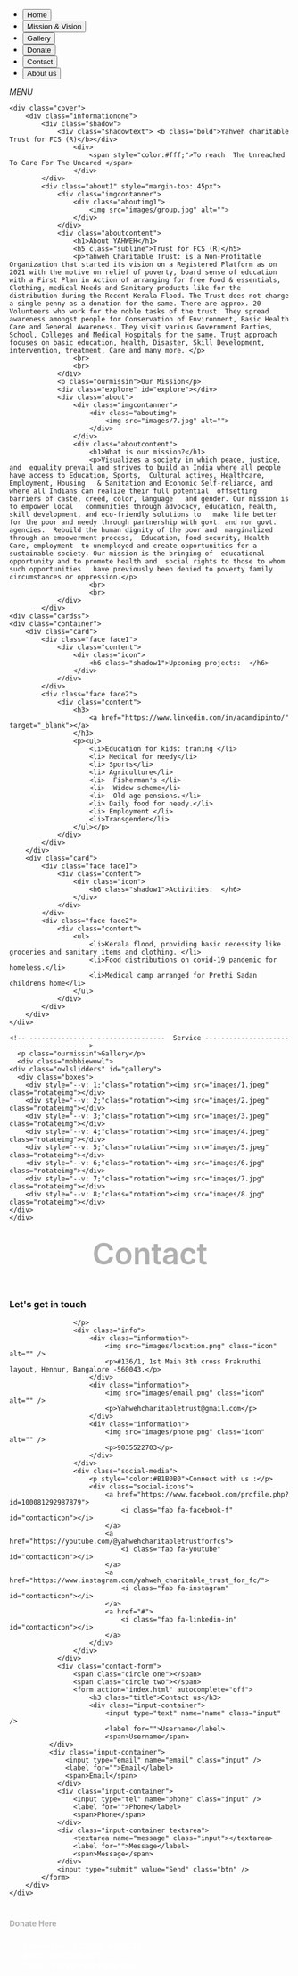 <html lang="en">
<head>
    <meta charset="UTF-8">
    <meta http-equiv="X-UA-Compatible" content="IE=edge">
    <meta name="viewport" content="width=device-width, initial-scale=1.0">
    <link rel="preconnect" href="https://fonts.googleapis.com">
    <link rel="preconnect" href="https://fonts.gstatic.com" crossorigin>
    <link href="https://fonts.googleapis.com/css2?family=Exo:wght@400;700;900&family=Kanit:ital,wght@0,400;0,500;0,700;1,400;1,500;1,700&family=Lato:wght@300;400;700;900&family=Montserrat:wght@300;400;500;600;700;800&family=Open+Sans:wght@300&display=swap" rel="stylesheet">
    <link rel="preconnect" href="https://fonts.gstatic.com">
    <link href="https://fonts.googleapis.com/css2?family=Poppins:wght@100;200;300;400;500;600;700;800;900&display=swap" rel="stylesheet">
    <script src="https://kit.fontawesome.com/64d58efce2.js" crossorigin="anonymous"></script>
    <script src="https://code.jquery.com/jquery-3.6.1.slim.min.js" integrity="sha256-w8CvhFs7iHNVUtnSP0YKEg00p9Ih13rlL9zGqvLdePA=" crossorigin="anonymous"></script>
    <link rel="stylesheet" href="assets/jquery-ui/jquery-ui.min.css">
    <!-- jQuery first, then Popper.js, then Bootstrap JS -->
    <script src="https://code.jquery.com/jquery-3.2.1.min.js"></script>
    <script src="https://cdnjs.cloudflare.com/ajax/libs/popper.js/1.11.0/umd/popper.min.js" integrity="sha384-b/U6ypiBEHpOf/4+1nzFpr53nxSS+GLCkfwBdFNTxtclqqenISfwAzpKaMNFNmj4" crossorigin="anonymous"></script>
    <link rel="stylesheet" href="https://maxcdn.bootstrapcdn.com/bootstrap/4.0.0-beta/css/bootstrap.min.css" integrity="sha384-/Y6pD6FV/Vv2HJnA6t+vslU6fwYXjCFtcEpHbNJ0lyAFsXTsjBbfaDjzALeQsN6M" crossorigin="anonymous">
    <link rel="stylesheet" href="css/index.css">
    <title>Yahweh charitable</title>
    <style>
        .card{
            background-color: #040a15;
        }
        .flips-items{
            transform: translateX(493.5px) !important;
        }
        .widthforgallery{
            transform: translateX(190.5px) !important;
        }   
        .ourmissin{
            color: #B1B0B0;
            font-size: 54px;
            text-align: center;
            margin: 25px 0px;
            font-weight: 600;
        }
    </style>
</head>
<body>
    <section class="section1">
    <div class="nevbar" id="nevbar">
        <div class="logo">
            <div class="logoimg">
                <img src="images/logo.jpeg" alt="" class="charitylogo">
            </div>
        </div>
        <div class="menu" id="menu">
            <ul class="menuclass">
                <li><a id="home" href="index.html"> <button  class="button-87">Home </button></a></li>
                <li><a href="#explore"> <button  class="button-87">Mission & Vision</button></a></li>
                <li><a href="#gallery"><button  class="button-87">Gallery</button></a></li>
                <li><a href="#donate"><button  class="button-87">Donate</button></a></li>
                <li><a href="#Contact"><button  class="button-87">Contact</button></a></li>
                <li> <a id="about" href="#aboutus"><button  class="button-87">About us</button></a></li>
            </ul>
        </div>
        <div class="menuicon">
            <i id="menuicon" onclick="togglemenu()" class="fas fa-chevron-circle-down"> <span>MENU</span></i>
        </div>
    </div>

    <div class="cover">
        <div class="informationone">
            <div class="shadow">
                <div class="shadowtext"> <b class="bold">Yahweh charitable Trust for FCS (R)</b></div> 
                    <div> 
                        <span style="color:#fff;">To reach  The Unreached To Care For The Uncared </span>
                    </div>
            </div>
            <div class="about1" style="margin-top: 45px">
                <div class="imgcontanner">
                    <div class="aboutimg1">
                        <img src="images/group.jpg" alt="">
                    </div>
                </div>
                <div class="aboutcontent">
                    <h1>About YAHWEH</h1>
                    <h5 class="subline">Trust for FCS (R)</h5>
                    <p>Yahweh Charitable Trust: is a Non-Profitable Organization that started its vision on a Registered Platform as on 2021 with the motive on relief of poverty, board sense of education with a First Plan in Action of arranging for free Food & essentials, Clothing, medical Needs and Sanitary products like for the distribution during the Recent Kerala Flood. The Trust does not charge a single penny as a donation for the same. There are approx. 20 Volunteers who work for the noble tasks of the trust. They spread awareness amongst people for Conservation of Environment, Basic Health Care and General Awareness. They visit various Government Parties, School, Colleges and Medical Hospitals for the same. Trust approach focuses on basic education, health, Disaster, Skill Development, intervention, treatment, Care and many more. </p>
                    <br>
                    <br>
                </div>
                <p class="ourmissin">Our Mission</p>
                <div class="explore" id="explore"></div>
                <div class="about">
                    <div class="imgcontanner">
                        <div class="aboutimg">
                            <img src="images/7.jpg" alt="">
                        </div>
                    </div>
                    <div class="aboutcontent">
                        <h1>What is our mission?</h1>
                        <p>Visualizes a society in which peace, justice, and  equality prevail and strives to build an India where all people have access to Education, Sports,  Cultural actives, Healthcare, Employment, Housing   & Sanitation and Economic Self-reliance, and   where all Indians can realize their full potential  offsetting barriers of caste, creed, color, language   and gender. Our mission is to empower local   communities through advocacy, education, health,  skill development, and eco-friendly solutions to   make life better for the poor and needy through partnership with govt. and non govt. agencies.  Rebuild the human dignity of the poor and  marginalized through an empowerment process,  Education, food security, Health Care, employment  to unemployed and create opportunities for a  sustainable society. Our mission is the bringing of  educational opportunity and to promote health and  social rights to those to whom such opportunities   have previously been denied to poverty family   circumstances or oppression.</p>
                        <br>
                        <br>
                </div>
            </div>
    <div class="cardss">
    <div class="container">
        <div class="card">
            <div class="face face1">
                <div class="content">
                    <div class="icon">
                        <h6 class="shadow1">Upcoming projects:  </h6>
                    </div>
                </div>
            </div>
            <div class="face face2">
                <div class="content">
                    <h3>
                        <a href="https://www.linkedin.com/in/adamdipinto/" target="_blank"></a>
                    </h3>
                    <p><ul>
                        <li>Education for kids: traning </li>
                        <li> Medical for needy</li>
                        <li> Sports</li>
                        <li> Agriculture</li> 
                        <li>  Fisherman's </li>
                        <li>  Widow scheme</li>
                        <li>  Old age pensions.</li>
                        <li> Daily food for needy.</li>
                        <li> Employment </li>
                        <li>Transgender</li>
                    </ul></p>
                </div>
            </div>
        </div>
        <div class="card">
            <div class="face face1">
                <div class="content">
                    <div class="icon">
                        <h6 class="shadow1">Activities:  </h6>
                    </div>
                </div>
            </div>
            <div class="face face2">
                <div class="content">
                    <ul>
                        <li>Kerala flood, providing basic necessity like groceries and sanitary items and clothing. </li>
                        <li>Food distributions on covid-19 pandemic for homeless.</li>
                        <li>Medical camp arranged for Prethi Sadan childrens home</li>
                    </ul>
                </div>
            </div>
        </div>
    </div>
</div>
 
    <!-- ----------------------------------  Service -------------------------------------- -->
      <p class="ourmissin">Gallery</p>
      <div class="mobbiewowl">
    <div class="owlslidders" id="gallery">
      <div class="boxes">
        <div style="--v: 1;"class="rotation"><img src="images/1.jpeg" class="rotateimg"></div>
        <div style="--v: 2;"class="rotation"><img src="images/2.jpeg" class="rotateimg"></div>
        <div style="--v: 3;"class="rotation"><img src="images/3.jpeg" class="rotateimg"></div>
        <div style="--v: 4;"class="rotation"><img src="images/4.jpeg" class="rotateimg"></div>
        <div style="--v: 5;"class="rotation"><img src="images/5.jpeg" class="rotateimg"></div>
        <div style="--v: 6;"class="rotation"><img src="images/6.jpg" class="rotateimg"></div>
        <div style="--v: 7;"class="rotation"><img src="images/7.jpg" class="rotateimg"></div>
        <div style="--v: 8;"class="rotation"><img src="images/8.jpg" class="rotateimg"></div>
    </div>
    </div>
</div>
    <p class="ourmissin">Contact</p>
   <div class="contactpage" >
    <div id="Contact"></div>
       <div class="contactcontainer">
           <span class="big-circle"></span>
           <img src="img/shape.png" class="square" alt="" />
           <div class="form">
               <div class="contact-info">
                   <h3 class="title">Let's get in touch</h3>
                   <p class="text">
                    
                    </p>
                    <div class="info">
                        <div class="information">
                            <img src="images/location.png" class="icon" alt="" />
                            <p>#136/1, 1st Main 8th cross Prakruthi layout, Hennur, Bangalore -560043.</p>
                        </div>
                        <div class="information">
                            <img src="images/email.png" class="icon" alt="" />
                            <p>Yahwehcharitabletrust@gmail.com</p>
                        </div>
                        <div class="information">
                            <img src="images/phone.png" class="icon" alt="" />
                            <p>9035522703</p>
                        </div>
                    </div>
                    <div class="social-media">
                        <p style="color:#B1B0B0">Connect with us :</p>
                        <div class="social-icons">
                            <a href="https://www.facebook.com/profile.php?id=100081292987879">
                                <i class="fab fa-facebook-f" id="contacticon"></i>
                            </a>
                            <a href="https://youtube.com/@yahwehcharitabletrustforfcs">
                                <i class="fab fa-youtube" id="contacticon"></i>
                            </a>
                            <a href="https://www.instagram.com/yahweh_charitable_trust_for_fc/">
                                <i class="fab fa-instagram" id="contacticon"></i>
                            </a>
                            <a href="#">
                                <i class="fab fa-linkedin-in" id="contacticon"></i>
                            </a>
                        </div>
                    </div>
                </div>
                <div class="contact-form">
                    <span class="circle one"></span>
                    <span class="circle two"></span>
                    <form action="index.html" autocomplete="off">
                        <h3 class="title">Contact us</h3>
                        <div class="input-container">
                            <input type="text" name="name" class="input" />
                            <label for="">Username</label>
                            <span>Username</span>
              </div>
              <div class="input-container">
                  <input type="email" name="email" class="input" />
                  <label for="">Email</label>
                  <span>Email</span>
                </div>
                <div class="input-container">
                    <input type="tel" name="phone" class="input" />
                    <label for="">Phone</label>
                    <span>Phone</span>
                </div>
                <div class="input-container textarea">
                    <textarea name="message" class="input"></textarea>
                    <label for="">Message</label>
                    <span>Message</span>
                </div>
                <input type="submit" value="Send" class="btn" />
            </form>
        </div>
    </div>
</div>
</div>
</section>
    <section clas="sectiontwo">
    <footer>
        <div class="carding">
            <img src="images/group2.jpg" alt="" class="bigimg">
        </div>
        <div class="content" style="margin: auto;" id="donate">
                    <h4 style="color:#B1B0B0;padding: 5px 0px;"> Donate Here</h4>
                    <div class="footerdonationcard">
                            <p class="footerdonationpara"> 
                                <ul style="color:#fff;list-style: none;">
                                    <li> Account No : 50200064498049</li>
                                    <li>IFSC        : HDFC0004101</li>
                                    <li>Name        : Yahweh charitable Trust</li>
                                </ul>
                            </p>
                    </div>
                    <!-- <h4 style="color:#B1B0B0;padding: 20px 0px;"> Acheivements</h4>
                    <div class="footerdonationcard">
                            <p class="footerdonationpara">Lorem ipsum dolor sit amet consectetur adipisicing elit. Odio sed saepe quod, fugit fuga neque temporibus non architecto eius deserunt consequuntur omnis error, eligendi dicta officiis commodi dolorem nam ex.</p>
                    </div> -->
        </div>
    </footer>
</section>
    <!-- scripts  -->
    <script>
         $(document).ready(function(){
                $('.rotation').click(function(){
                    if($(this).hasClass('spin')){
                        $('.rotation').removeClass('spin'); }
                        else{ $('.rotation').removeClass('spin');
                        $(this).addClass('spin');
                    }
                })
            })
        // drop down menu script
        var menu = document.getElementById("menu");
        menu.style.maxHeight = "0px";
        function togglemenu() {
            if (menu.style.maxHeight == "0px") {
                menu.style.maxHeight = "390px";
            }
            else {
                menu.style.maxHeight = "0px";
            }
        }
            const inputs = document.querySelectorAll(".input");
            function focusFunc() {
            let parent = this.parentNode;
            parent.classList.add("focus");
            }

            function blurFunc() {
            let parent = this.parentNode;
            if (this.value == "") {
                parent.classList.remove("focus");
            }
            }

            inputs.forEach((input) => {
            input.addEventListener("focus", focusFunc);
            input.addEventListener("blur", blurFunc);
            });
        </script>
</body>
</html>
